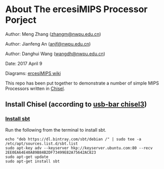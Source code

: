 About The ercesiMIPS Processor Porject
====================================

Author: Meng Zhang (zhangm@nwpu.edu.cn)

Author: Jianfeng An (anjf@nwpu.edu.cn)

Author: Danghui Wang (wangdh@nwpu.edu.cn)

Date: 2017 April 9

Diagrams: [ercesiMIPS wiki](http://www.ercesi.org)

This repo has been put together to demonstrate a number of simple MIPS Processors written in [Chisel](http://chisel.eecs.berkeley.edu).

## Install Chisel (according to [usb-bar chisel3](https://github.com/ucb-bar/chisel3))
### [Install sbt](http://www.scala-sbt.org/release/docs/Installing-sbt-on-Linux.html)
Run the following from the terminal to install sbt.
```
echo "deb https://dl.bintray.com/sbt/debian /" | sudo tee -a /etc/apt/sources.list.d/sbt.list
sudo apt-key adv --keyserver hkp://keyserver.ubuntu.com:80 --recv 2EE0EA64E40A89B84B2DF73499E82A75642AC823
sudo apt-get update
sudo apt-get install sbt
```


